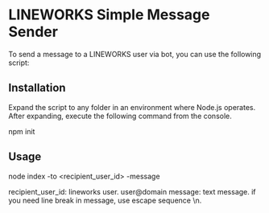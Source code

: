 # LINEWORKS Simple Message Sender

To send a message to a LINEWORKS user via bot, you can use the following script:

## Installation

Expand the script to any folder in an environment where Node.js operates.
After expanding, execute the following command from the console.

npm init

## Usage

node index -to <recipient_user_id> -message <message>

recipient_user_id: lineworks user. user@domain
message: text message. if you need line break in message, use escape sequence \\n.
